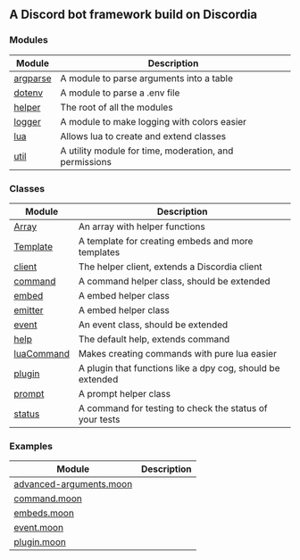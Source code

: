 


## A Discord bot framework build on Discordia





### Modules


| Module | Description |
| ------ | ----------- |
| [argparse](modules/argparse.md) | A module to parse arguments into a table
| [dotenv](modules/dotenv.md) | A module to parse a .env file
| [helper](modules/helper.md) | The root of all the modules
| [logger](modules/logger.md) | A module to make logging with colors easier
| [lua](modules/lua.md) | Allows lua to create and extend classes
| [util](modules/util.md) | A utility module for time, moderation, and permissions


### Classes


| Module | Description |
| ------ | ----------- |
| [Array](classes/Array.md) | An array with helper functions
| [Template](classes/Template.md) | A template for creating embeds and more templates
| [client](classes/client.md) | The helper client, extends a Discordia client
| [command](classes/command.md) | A command helper class, should be extended
| [embed](classes/embed.md) | A embed helper class
| [emitter](classes/emitter.md) | A embed helper class
| [event](classes/event.md) | An event class, should be extended
| [help](classes/help.md) | The default help, extends command
| [luaCommand](classes/luaCommand.md) | Makes creating commands with pure lua easier
| [plugin](classes/plugin.md) | A plugin that functions like a dpy cog, should be extended
| [prompt](classes/prompt.md) | A prompt helper class
| [status](classes/status.md) | A command for testing to check the status of your tests


### Examples


| Module | Description |
| ------ | ----------- |
| [advanced-arguments.moon](examples/advanced-arguments.moon.md) |
| [command.moon](examples/command.moon.md) |
| [embeds.moon](examples/embeds.moon.md) |
| [event.moon](examples/event.moon.md) |
| [plugin.moon](examples/plugin.moon.md) |




